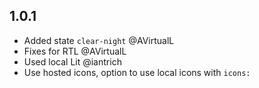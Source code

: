 ## 1.0.1
- Added state `clear-night` @AVirtualL
- Fixes for RTL @AVirtualL
- Used local Lit @iantrich
- Use hosted icons, option to use local icons with `icons:`